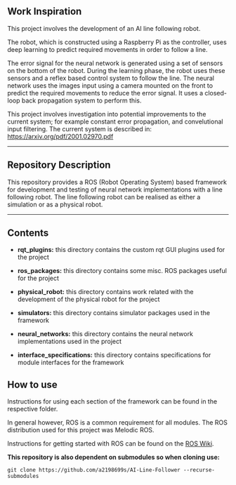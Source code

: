 ## Work Inspiration 

This project involves the development of an AI line following robot.

The robot, which is constructed using a Raspberry Pi as the controller, uses deep learning to predict required movements in order to follow a line.

The error signal for the neural network is generated using a set of sensors on the bottom of the robot. During the learning phase, the robot uses these sensors and a reflex based control system to follow the line. The neural network uses the images input using a camera mounted on the front to predict the required movements to reduce the error signal. It uses a closed-loop back propagation system to perform this.

This project involves investigation into potential improvements to the current system; for example constant error propagation, and convelutional input filtering. The current system is described in: https://arxiv.org/pdf/2001.02970.pdf

---
## Repository Description

This repository provides a ROS (Robot Operating System) based framework for development and testing of neural network implementations with a line following robot. The line following robot can be realised as either a simulation or as a physical robot.

---

## Contents

* __rqt_plugins:__ this directory contains the custom rqt GUI plugins used for the project

* __ros_packages:__ this directory contains some misc. ROS packages useful for the project

* __physical_robot:__ this directory contains work related with the development of the physical robot for the project

* __simulators:__ this directory contains simulator packages used in the framework

* __neural_networks:__ this directory contains the neural network implementations used in the project

* __interface_specifications:__ this directory contains specifications for module interfaces for the framework


## How to use

Instructions for using each section of the framework can be found in the respective folder.

In general however, ROS is a common requirement for all modules. The ROS distribution used for this project was Melodic ROS.

Instructions for getting started with ROS can be found on the [ROS Wiki](http://wiki.ros.org/ROS/Tutorials).

__This repository is also dependent on submodules so when cloning use:__
```
git clone https://github.com/a2198699s/AI-Line-Follower --recurse-submodules
```
